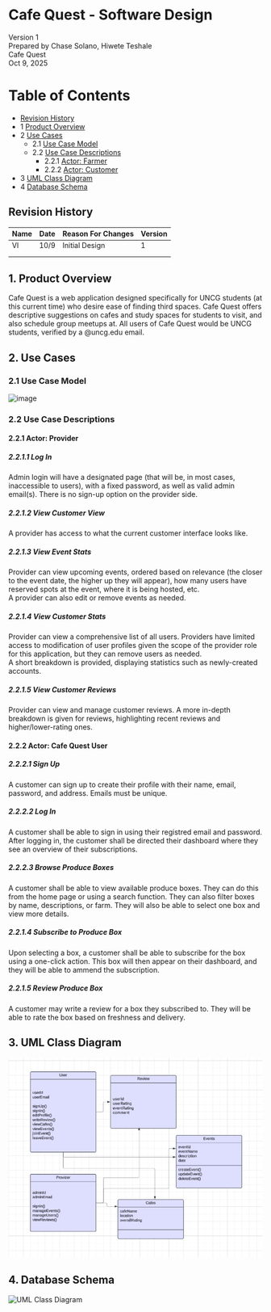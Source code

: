 # Cafe Quest - Software Design 

Version 1  
Prepared by Chase Solano, Hiwete Teshale  
Cafe Quest  
Oct 9, 2025  

Table of Contents
=================
* [Revision History](#revision-history)
* 1 [Product Overview](#1-product-overview)
* 2 [Use Cases](#2-use-cases)
  * 2.1 [Use Case Model](#21-use-case-model)
  * 2.2 [Use Case Descriptions](#22-use-case-descriptions)
    * 2.2.1 [Actor: Farmer](#221-actor-farmer)
    * 2.2.2 [Actor: Customer](#222-actor-customer) 
* 3 [UML Class Diagram](#3-uml-class-diagram)
* 4 [Database Schema](#4-database-schema)

## Revision History
| Name | Date    | Reason For Changes  | Version   |
| ---- | ------- | ------------------- | --------- |
|  Vl  |  10/9   |   Initial Design    |     1     |
|      |         |                     |           |
|      |         |                     |           |

## 1. Product Overview
Cafe Quest is a web application designed specifically for UNCG students (at this current time) who desire ease of finding third spaces. Cafe Quest offers descriptive suggestions on cafes and study spaces for students to visit, and also schedule group meetups at. All users of Cafe Quest would be UNCG students, verified by a @uncg.edu email.

## 2. Use Cases
### 2.1 Use Case Model
<img width="853" height="580" alt="image" src="https://github.com/user-attachments/assets/018fdacd-a8a6-4117-8a44-68a0428e6dd7" />

### 2.2 Use Case Descriptions

#### 2.2.1 Actor: Provider
##### 2.2.1.1 Log In
Admin login will have a designated page (that will be, in most cases, inaccessible to users), with a fixed password, as well as valid admin email(s). There is no sign-up option on the provider side.
##### 2.2.1.2 View Customer View
A provider has access to what the current customer interface looks like.
##### 2.2.1.3 View Event Stats
Provider can view upcoming events, ordered based on relevance (the closer to the event date, the higher up they will appear), how many users have reserved spots at the event, where it is being hosted, etc.  
A provider can also edit or remove events as needed. 
##### 2.2.1.4 View Customer Stats
Provider can view a comprehensive list of all users. Providers have limited access to modification of user profiles given the scope of the provider role for this application, but they can remove users as needed.  
A short breakdown is provided, displaying statistics such as newly-created accounts.
##### 2.2.1.5 View Customer Reviews  
Provider can view and manage customer reviews. A more in-depth breakdown is given for reviews, highlighting recent reviews and higher/lower-rating ones.

#### 2.2.2 Actor: Cafe Quest User
##### 2.2.2.1 Sign Up
A customer can sign up to create their profile with their name, email, password, and address. Emails must be unique.
##### 2.2.2.2 Log In
A customer shall be able to sign in using their registred email and password. After logging in, the customer shall be directed their dashboard where they see an overview of their subscriptions.
##### 2.2.2.3 Browse Produce Boxes
A customer shall be able to view available produce boxes. They can do this from the home page or using a search function. They can also filter boxes by name, descriptions, or farm. They will also be able to select one box and view more details.
##### 2.2.1.4 Subscribe to Produce Box
Upon selecting a box, a customer shall be able to subscribe for the box using a one-click action. This box will then appear on their dashboard, and they will be able to ammend the subscription.
##### 2.2.1.5 Review Produce Box
A customer may write a review for a box they subscribed to. They will be able to rate the box based on freshness and delivery.

## 3. UML Class Diagram
![UML Class Diagram](https://github.com/kmangoes/f25-team1/blob/cSolano-milestone4/doc/Object-Oriented-Design/designDocUML.png)

## 4. Database Schema
![UML Class Diagram]()


